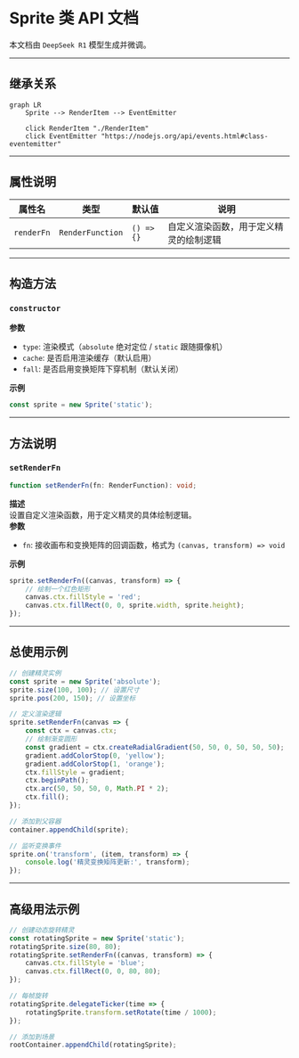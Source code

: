 # Sprite 类 API 文档

本文档由 `DeepSeek R1` 模型生成并微调。

---

## 继承关系

```mermaid
graph LR
    Sprite --> RenderItem --> EventEmitter

    click RenderItem "./RenderItem"
    click EventEmitter "https://nodejs.org/api/events.html#class-eventemitter"
```

---

## 属性说明

| 属性名     | 类型             | 默认值     | 说明                                   |
| ---------- | ---------------- | ---------- | -------------------------------------- |
| `renderFn` | `RenderFunction` | `() => {}` | 自定义渲染函数，用于定义精灵的绘制逻辑 |

---

## 构造方法

### `constructor`

**参数**

-   `type`: 渲染模式（`absolute` 绝对定位 / `static` 跟随摄像机）
-   `cache`: 是否启用渲染缓存（默认启用）
-   `fall`: 是否启用变换矩阵下穿机制（默认关闭）

**示例**

```typescript
const sprite = new Sprite('static');
```

---

## 方法说明

### `setRenderFn`

```typescript
function setRenderFn(fn: RenderFunction): void;
```

**描述**  
设置自定义渲染函数，用于定义精灵的具体绘制逻辑。  
**参数**

-   `fn`: 接收画布和变换矩阵的回调函数，格式为 `(canvas, transform) => void`

**示例**

```typescript
sprite.setRenderFn((canvas, transform) => {
    // 绘制一个红色矩形
    canvas.ctx.fillStyle = 'red';
    canvas.ctx.fillRect(0, 0, sprite.width, sprite.height);
});
```

---

## 总使用示例

```typescript
// 创建精灵实例
const sprite = new Sprite('absolute');
sprite.size(100, 100); // 设置尺寸
sprite.pos(200, 150); // 设置坐标

// 定义渲染逻辑
sprite.setRenderFn(canvas => {
    const ctx = canvas.ctx;
    // 绘制渐变圆形
    const gradient = ctx.createRadialGradient(50, 50, 0, 50, 50, 50);
    gradient.addColorStop(0, 'yellow');
    gradient.addColorStop(1, 'orange');
    ctx.fillStyle = gradient;
    ctx.beginPath();
    ctx.arc(50, 50, 50, 0, Math.PI * 2);
    ctx.fill();
});

// 添加到父容器
container.appendChild(sprite);

// 监听变换事件
sprite.on('transform', (item, transform) => {
    console.log('精灵变换矩阵更新:', transform);
});
```

---

## 高级用法示例

```typescript
// 创建动态旋转精灵
const rotatingSprite = new Sprite('static');
rotatingSprite.size(80, 80);
rotatingSprite.setRenderFn((canvas, transform) => {
    canvas.ctx.fillStyle = 'blue';
    canvas.ctx.fillRect(0, 0, 80, 80);
});

// 每帧旋转
rotatingSprite.delegateTicker(time => {
    rotatingSprite.transform.setRotate(time / 1000);
});

// 添加到场景
rootContainer.appendChild(rotatingSprite);
```
